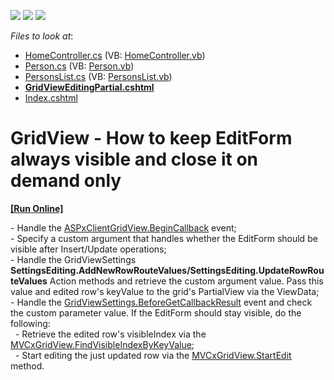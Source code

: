 <!-- default badges list -->
![](https://img.shields.io/endpoint?url=https://codecentral.devexpress.com/api/v1/VersionRange/128550433/14.1.3%2B)
[![](https://img.shields.io/badge/Open_in_DevExpress_Support_Center-FF7200?style=flat-square&logo=DevExpress&logoColor=white)](https://supportcenter.devexpress.com/ticket/details/E4704)
[![](https://img.shields.io/badge/📖_How_to_use_DevExpress_Examples-e9f6fc?style=flat-square)](https://docs.devexpress.com/GeneralInformation/403183)
<!-- default badges end -->
<!-- default file list -->
*Files to look at*:

* [HomeController.cs](./CS/Sample/Controllers/HomeController.cs) (VB: [HomeController.vb](./VB/Sample/Controllers/HomeController.vb))
* [Person.cs](./CS/Sample/Models/Person.cs) (VB: [Person.vb](./VB/Sample/Models/Person.vb))
* [PersonsList.cs](./CS/Sample/Models/PersonsList.cs) (VB: [PersonsList.vb](./VB/Sample/Models/PersonsList.vb))
* **[GridViewEditingPartial.cshtml](./CS/Sample/Views/Home/GridViewEditingPartial.cshtml)**
* [Index.cshtml](./CS/Sample/Views/Home/Index.cshtml)
<!-- default file list end -->
# GridView - How to keep EditForm always visible and close it on demand only
<!-- run online -->
**[[Run Online]](https://codecentral.devexpress.com/e4704/)**
<!-- run online end -->


<p>- Handle the <a href="http://documentation.devexpress.com/#AspNet/DevExpressWebASPxGridViewScriptsASPxClientGridView_BeginCallbacktopic"><u>ASPxClientGridView.BeginCallback</u></a> event;<br />
- Specify a custom argument that handles whether the EditForm should be visible after Insert/Update operations;<br />
- Handle the GridViewSettings <strong>SettingsEditing.AddNewRowRouteValues/SettingsEditing.UpdateRowRouteValues</strong> Action methods and retrieve the custom argument value. Pass this value and edited row's keyValue to the grid's PartialView via the ViewData;<br />
- Handle the <a href="http://documentation.devexpress.com/#AspNet/DevExpressWebMvcGridViewSettings_BeforeGetCallbackResulttopic"><u>GridViewSettings.BeforeGetCallbackResult</u></a> event and check the custom parameter value. If the EditForm should stay visible, do the following:<br />
  - Retrieve the edited row's visibleIndex via the <a href="http://documentation.devexpress.com/#AspNet/DevExpressWebASPxGridViewASPxGridView_FindVisibleIndexByKeyValuetopic"><u>MVCxGridView.FindVisibleIndexByKeyValue</u></a>;<br />
  - Start editing the just updated row via the <a href="http://documentation.devexpress.com/#AspNet/DevExpressWebASPxGridViewASPxGridView_StartEdittopic"><u>MVCxGridView.StartEdit</u></a> method.</p>

<br/>


